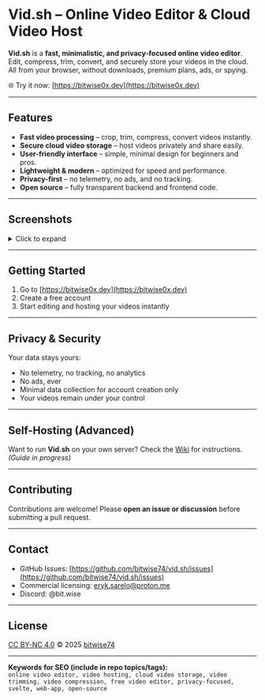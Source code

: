 # Vid.sh – Online Video Editor & Cloud Video Host

**Vid.sh** is a **fast, minimalistic, and privacy-focused online video editor**. Edit, compress, trim, convert, and securely store your videos in the cloud. All from your browser, without downloads, premium plans, ads, or spying.

🌐 Try it now: [https://bitwise0x.dev](https://bitwise0x.dev)

---

## Features

- **Fast video processing** – crop, trim, compress, convert videos instantly.
- **Secure cloud video storage** – host videos privately and share easily.
- **User-friendly interface** – simple, minimal design for beginners and pros.
- **Lightweight & modern** – optimized for speed and performance.
- **Privacy-first** – no telemetry, no ads, and no tracking.
- **Open source** – fully transparent backend and frontend code.

---

## Screenshots

<details>
<summary>Click to expand</summary>

<img width="500" height="500" alt="Vid.sh dashboard" src="https://github.com/user-attachments/assets/0eaec8fd-b1b0-4e88-b3a3-dfb6de08c730" /><br>
<img width="500" height="500" alt="Vid.sh editor" src="https://github.com/user-attachments/assets/0d365726-df81-44d6-9290-7c02505c1b54" />

</details>

---

## Getting Started

1. Go to [https://bitwise0x.dev](https://bitwise0x.dev)
2. Create a free account
3. Start editing and hosting your videos instantly

---

## Privacy & Security

Your data stays yours:

- No telemetry, no tracking, no analytics  
- No ads, ever  
- Minimal data collection for account creation only  
- Your videos remain under your control

---

## Self-Hosting (Advanced)

Want to run **Vid.sh** on your own server? Check the [Wiki](https://github.com/bitwise74/vid.sh/wiki) for instructions. *(Guide in progress)*

---

## Contributing

Contributions are welcome! Please **open an issue or discussion** before submitting a pull request.  

---

## Contact

- GitHub Issues: [https://github.com/bitwise74/vid.sh/issues](https://github.com/bitwise74/vid.sh/issues)  
- Commercial licensing: eryk.sarelo@proton.me  
- Discord: @bit.wise  

---

## License

[CC BY-NC 4.0](https://creativecommons.org/licenses/by-nc/4.0/) © 2025 [bitwise74](https://github.com/bitwise74)

---

**Keywords for SEO (include in repo topics/tags):**  
`online video editor, video hosting, cloud video storage, video trimming, video compression, free video editor, privacy-focused, svelte, web-app, open-source`
